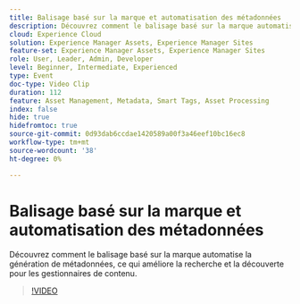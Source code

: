 ```yaml
---
title: Balisage basé sur la marque et automatisation des métadonnées
description: Découvrez comment le balisage basé sur la marque automatise la génération de métadonnées, ce qui améliore la recherche et la découverte pour les gestionnaires de contenu.
cloud: Experience Cloud
solution: Experience Manager Assets, Experience Manager Sites
feature-set: Experience Manager Assets, Experience Manager Sites
role: User, Leader, Admin, Developer
level: Beginner, Intermediate, Experienced
type: Event
doc-type: Video Clip
duration: 112
feature: Asset Management, Metadata, Smart Tags, Asset Processing
index: false
hide: true
hidefromtoc: true
source-git-commit: 0d93dab6ccdae1420589a00f3a46eef10bc16ec8
workflow-type: tm+mt
source-wordcount: '38'
ht-degree: 0%

---
```



# Balisage basé sur la marque et automatisation des métadonnées

Découvrez comment le balisage basé sur la marque automatise la génération de métadonnées, ce qui améliore la recherche et la découverte pour les gestionnaires de contenu.

>[!VIDEO](https://video.tv.adobe.com/v/3459244/?learn=on&enablevpops)
